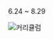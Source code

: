 6.24 ~ 8.29

![커리큘럼](https://github.com/user-attachments/assets/56c16c89-5ea7-4063-abc6-33653243f7d9)
